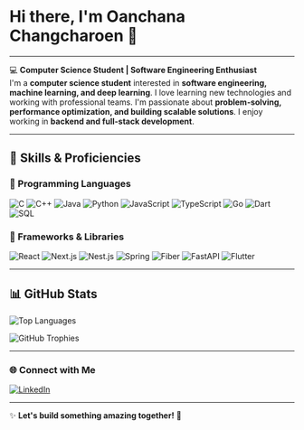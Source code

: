 # Hi there, I'm Oanchana Changcharoen 👋

---

💻 **Computer Science Student | Software Engineering Enthusiast**  
I'm a **computer science student** interested in **software engineering, machine learning, and deep learning**. I love learning new technologies and working with professional teams. I'm passionate about **problem-solving, performance optimization, and building scalable solutions**. I enjoy working in **backend and full-stack development**.

---

## 🚀 Skills & Proficiencies

### 🔹 Programming Languages
![C](https://img.shields.io/badge/C-%2300599C.svg?style=for-the-badge&logo=c&logoColor=white)
![C++](https://img.shields.io/badge/C++-%2300599C.svg?style=for-the-badge&logo=c%2B%2B&logoColor=white)
![Java](https://img.shields.io/badge/Java-%23ED8B00.svg?style=for-the-badge&logo=java&logoColor=white)
![Python](https://img.shields.io/badge/Python-%233776AB.svg?style=for-the-badge&logo=python&logoColor=white)
![JavaScript](https://img.shields.io/badge/JavaScript-%23F7DF1E.svg?style=for-the-badge&logo=javascript&logoColor=black)
![TypeScript](https://img.shields.io/badge/TypeScript-%23007ACC.svg?style=for-the-badge&logo=typescript&logoColor=white)
![Go](https://img.shields.io/badge/Go-%2300ADD8.svg?style=for-the-badge&logo=go&logoColor=white)
![Dart](https://img.shields.io/badge/Dart-%230175C2.svg?style=for-the-badge&logo=dart&logoColor=white)
![SQL](https://img.shields.io/badge/SQL-%2300f.svg?style=for-the-badge&logo=mysql&logoColor=white)

### 🔹 Frameworks & Libraries
![React](https://img.shields.io/badge/React-%2361DAFB.svg?style=for-the-badge&logo=react&logoColor=black)
![Next.js](https://img.shields.io/badge/Next.js-%23000000.svg?style=for-the-badge&logo=nextdotjs&logoColor=white)
![Nest.js](https://img.shields.io/badge/Nest.js-%23E0234E.svg?style=for-the-badge&logo=nestjs&logoColor=white)
![Spring](https://img.shields.io/badge/Spring-%236DB33F.svg?style=for-the-badge&logo=spring&logoColor=white)
![Fiber](https://img.shields.io/badge/Fiber-%2300ADD8.svg?style=for-the-badge&logo=fiber&logoColor=white)
![FastAPI](https://img.shields.io/badge/FastAPI-%23009688.svg?style=for-the-badge&logo=fastapi&logoColor=white)
![Flutter](https://img.shields.io/badge/Flutter-%2302569B.svg?style=for-the-badge&logo=flutter&logoColor=white)

---

## 📊 GitHub Stats

![Top Languages](https://github-readme-stats.vercel.app/api/top-langs/?username=Unchana19&layout=compact&theme=tokyonight)

![GitHub Trophies](https://github-profile-trophy.vercel.app/?username=Unchana19&theme=darkhub)

---

### 🌐 Connect with Me
[![LinkedIn](https://img.shields.io/badge/LinkedIn-Connect-blue?style=for-the-badge&logo=linkedin)](https://linkedin.com/in/oanchana-changcharoen-b57005308)  

---

✨ **Let's build something amazing together!** 🚀
